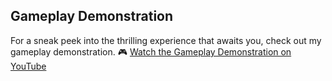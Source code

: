 ## Gameplay Demonstration

For a sneak peek into the thrilling experience that awaits you, check out my gameplay demonstration.
🎮 [Watch the Gameplay Demonstration on YouTube](https://www.youtube.com/watch?v=75milIpAKEQ)
